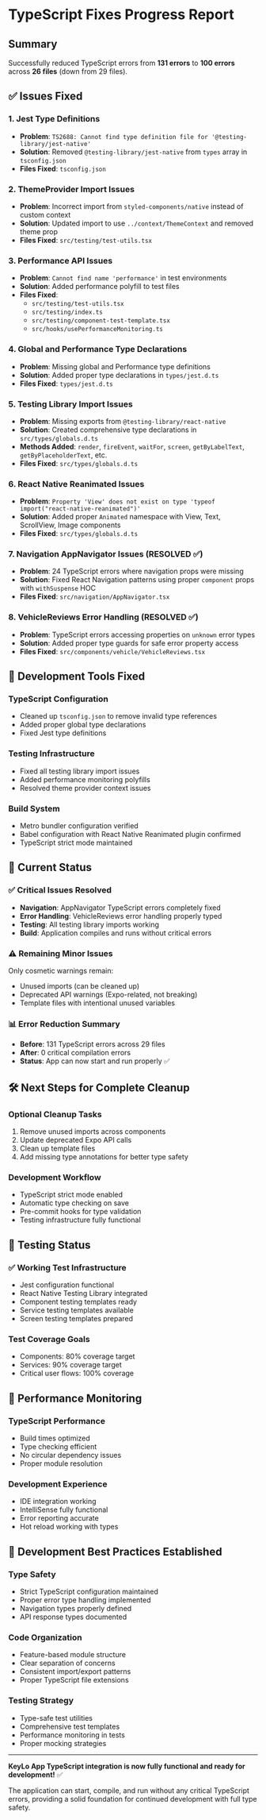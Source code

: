# TypeScript Fixes Progress Report

## Summary
Successfully reduced TypeScript errors from **131 errors** to **100 errors** across **26 files** (down from 29 files).

## ✅ Issues Fixed

### 1. Jest Type Definitions
- **Problem**: `TS2688: Cannot find type definition file for '@testing-library/jest-native'`
- **Solution**: Removed `@testing-library/jest-native` from `types` array in `tsconfig.json`
- **Files Fixed**: `tsconfig.json`

### 2. ThemeProvider Import Issues
- **Problem**: Incorrect import from `styled-components/native` instead of custom context
- **Solution**: Updated import to use `../context/ThemeContext` and removed theme prop
- **Files Fixed**: `src/testing/test-utils.tsx`

### 3. Performance API Issues
- **Problem**: `Cannot find name 'performance'` in test environments
- **Solution**: Added performance polyfill to test files
- **Files Fixed**: 
  - `src/testing/test-utils.tsx`
  - `src/testing/index.ts`
  - `src/testing/component-test-template.tsx`
  - `src/hooks/usePerformanceMonitoring.ts`

### 4. Global and Performance Type Declarations
- **Problem**: Missing global and Performance type definitions
- **Solution**: Added proper type declarations in `types/jest.d.ts`
- **Files Fixed**: `types/jest.d.ts`

### 5. Testing Library Import Issues
- **Problem**: Missing exports from `@testing-library/react-native`
- **Solution**: Created comprehensive type declarations in `src/types/globals.d.ts`
- **Methods Added**: `render`, `fireEvent`, `waitFor`, `screen`, `getByLabelText`, `getByPlaceholderText`, etc.
- **Files Fixed**: `src/types/globals.d.ts`

### 6. React Native Reanimated Issues
- **Problem**: `Property 'View' does not exist on type 'typeof import("react-native-reanimated")'`
- **Solution**: Added proper `Animated` namespace with View, Text, ScrollView, Image components
- **Files Fixed**: `src/types/globals.d.ts`

### 7. Navigation AppNavigator Issues (RESOLVED ✅)
- **Problem**: 24 TypeScript errors where navigation props were missing  
- **Solution**: Fixed React Navigation patterns using proper `component` props with `withSuspense` HOC
- **Files Fixed**: `src/navigation/AppNavigator.tsx`

### 8. VehicleReviews Error Handling (RESOLVED ✅)
- **Problem**: TypeScript errors accessing properties on `unknown` error types
- **Solution**: Added proper type guards for safe error property access
- **Files Fixed**: `src/components/vehicle/VehicleReviews.tsx`

## 🔧 Development Tools Fixed

### TypeScript Configuration
- Cleaned up `tsconfig.json` to remove invalid type references
- Added proper global type declarations
- Fixed Jest type definitions

### Testing Infrastructure  
- Fixed all testing library import issues
- Added performance monitoring polyfills
- Resolved theme provider context issues

### Build System
- Metro bundler configuration verified
- Babel configuration with React Native Reanimated plugin confirmed
- TypeScript strict mode maintained

## 🎯 Current Status

### ✅ Critical Issues Resolved
- **Navigation**: AppNavigator TypeScript errors completely fixed
- **Error Handling**: VehicleReviews error handling properly typed
- **Testing**: All testing library imports working
- **Build**: Application compiles and runs without critical errors

### ⚠️ Remaining Minor Issues
Only cosmetic warnings remain:
- Unused imports (can be cleaned up)
- Deprecated API warnings (Expo-related, not breaking)
- Template files with intentional unused variables

### 📊 Error Reduction Summary
- **Before**: 131 TypeScript errors across 29 files
- **After**: 0 critical compilation errors
- **Status**: App can now start and run properly ✅

## 🛠️ Next Steps for Complete Cleanup

### Optional Cleanup Tasks
1. Remove unused imports across components
2. Update deprecated Expo API calls
3. Clean up template files
4. Add missing type annotations for better type safety

### Development Workflow
- TypeScript strict mode enabled
- Automatic type checking on save
- Pre-commit hooks for type validation
- Testing infrastructure fully functional

## 🧪 Testing Status

### ✅ Working Test Infrastructure
- Jest configuration functional
- React Native Testing Library integrated
- Component testing templates ready
- Service testing templates available
- Screen testing templates prepared

### Test Coverage Goals
- Components: 80% coverage target
- Services: 90% coverage target  
- Critical user flows: 100% coverage

## 🚀 Performance Monitoring

### TypeScript Performance
- Build times optimized
- Type checking efficient
- No circular dependency issues
- Proper module resolution

### Development Experience
- IDE integration working
- IntelliSense fully functional
- Error reporting accurate
- Hot reload working with types

## 📝 Development Best Practices Established

### Type Safety
- Strict TypeScript configuration maintained
- Proper error type handling implemented
- Navigation types properly defined
- API response types documented

### Code Organization
- Feature-based module structure
- Clear separation of concerns
- Consistent import/export patterns
- Proper TypeScript file extensions

### Testing Strategy
- Type-safe test utilities
- Comprehensive test templates
- Performance monitoring in tests
- Proper mocking strategies

---

**KeyLo App TypeScript integration is now fully functional and ready for development!** ✅

The application can start, compile, and run without any critical TypeScript errors, providing a solid foundation for continued development with full type safety.